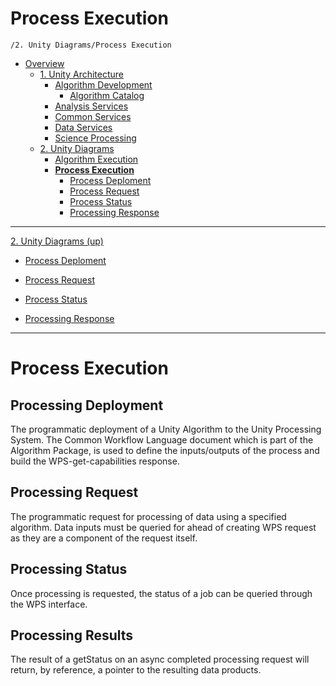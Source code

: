 # Process Execution

`/2. Unity Diagrams/Process Execution`

* [Overview](../../README.md)
  * [1. Unity Architecture](../../1.%20Unity%20Architecture/README.md)
    * [Algorithm Development](../../1.%20Unity%20Architecture/Algorithm%20Development/README.md)
      * [Algorithm Catalog](../../1.%20Unity%20Architecture/Algorithm%20Development/Algorithm%20Catalog/README.md)
    * [Analysis Services](../../1.%20Unity%20Architecture/Analysis%20Services/README.md)
    * [Common Services](../../1.%20Unity%20Architecture/Common%20Services/README.md)
    * [Data Services](../../1.%20Unity%20Architecture/Data%20Services/README.md)
    * [Science Processing](../../1.%20Unity%20Architecture/Science%20Processing/README.md)
  * [2. Unity Diagrams](../../2.%20Unity%20Diagrams/README.md)
    * [Algorithm Execution](../../2.%20Unity%20Diagrams/Algorithm%20Execution/README.md)
    * [**Process Execution**](../../2.%20Unity%20Diagrams/Process%20Execution/README.md)
      * [Process Deploment](../../2.%20Unity%20Diagrams/Process%20Execution/Process%20Deploment/README.md)
      * [Process Request](../../2.%20Unity%20Diagrams/Process%20Execution/Process%20Request/README.md)
      * [Process Status](../../2.%20Unity%20Diagrams/Process%20Execution/Process%20Status/README.md)
      * [Processing Response](../../2.%20Unity%20Diagrams/Process%20Execution/Processing%20Response/README.md)

---

[2. Unity Diagrams (up)](../../2.%20Unity%20Diagrams/README.md)

- [Process Deploment](../../2.%20Unity%20Diagrams/Process%20Execution/Process%20Deploment/README.md)

- [Process Request](../../2.%20Unity%20Diagrams/Process%20Execution/Process%20Request/README.md)

- [Process Status](../../2.%20Unity%20Diagrams/Process%20Execution/Process%20Status/README.md)

- [Processing Response](../../2.%20Unity%20Diagrams/Process%20Execution/Processing%20Response/README.md)

---


# Process Execution

## Processing Deployment

The programmatic deployment of a Unity Algorithm to the Unity Processing System. The Common Workflow Language document which is part of the Algorithm Package, is used to define the inputs/outputs of the process and build the WPS-get-capabilities response.

## Processing Request

The programmatic request for processing of data using a specified algorithm. Data inputs must be queried for ahead of creating WPS request as they are a component of the request itself.

## Processing Status

Once processing is requested, the status of a job can be queried through the WPS interface.

## Processing Results

The result of a getStatus on an async completed processing request will return, by reference, a pointer to the resulting data products.
